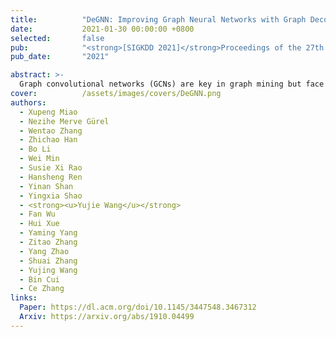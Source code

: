 ```yaml
---
title:          "DeGNN: Improving Graph Neural Networks with Graph Decomposition"
date:           2021-01-30 00:00:00 +0800
selected:       false
pub:            "<strong>[SIGKDD 2021]</strong>Proceedings of the 27th ACM SIGKDD Conference on Knowledge Discovery & Data Mining"
pub_date:       "2021"

abstract: >-
  Graph convolutional networks (GCNs) are key in graph mining but face challenges such as diverse performance across applications, oversmoothing, and non-robustness. This paper introduces DeGNN, a graph decomposition approach to improve GCN performance. We propose an automatic, connectivity-aware decomposition algorithm and provide a theoretical explanation from an information-theoretic perspective. We show that graph decomposition can reduce information loss in deeper GCNs, mitigating the exponential convergence of mutual information.
cover:          /assets/images/covers/DeGNN.png
authors:
  - Xupeng Miao
  - Nezihe Merve Gürel
  - Wentao Zhang
  - Zhichao Han
  - Bo Li
  - Wei Min
  - Susie Xi Rao
  - Hansheng Ren
  - Yinan Shan
  - Yingxia Shao
  - <strong><u>Yujie Wang</u></strong>
  - Fan Wu
  - Hui Xue
  - Yaming Yang
  - Zitao Zhang
  - Yang Zhao
  - Shuai Zhang
  - Yujing Wang
  - Bin Cui
  - Ce Zhang
links:
  Paper: https://dl.acm.org/doi/10.1145/3447548.3467312
  Arxiv: https://arxiv.org/abs/1910.04499
---
```

